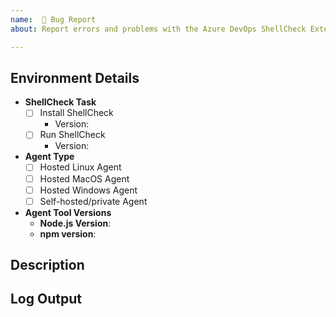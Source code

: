 ```yaml
---
name:  🐞 Bug Report
about: Report errors and problems with the Azure DevOps ShellCheck Extension

---
```


<!-- Fill in the below form so that we have the relevant details about the environment where the bug/error is occurring. -->
## Environment Details
* **ShellCheck Task**
    <!-- Check the box to indicate which of the ShellCheck Pipeline Tasks you are experiencing an issue with. -->
  * [ ] Install ShellCheck
    * Version: <!-- Enter the Install task version here if you are experiencing an issue with the Install task. -->
  * [ ] Run ShellCheck
      * Version: <!-- Enter the Run task version here if you are experiencing an issue with the Install task. -->
* **Agent Type**
    <!-- Check the box to indicate which Azure Pipelines Agent environment(s) where the error occurs. -->
  * [ ] Hosted Linux Agent
  * [ ] Hosted MacOS Agent
  * [ ] Hosted Windows Agent
  * [ ] Self-hosted/private Agent
* **Agent Tool Versions**
    <!-- Add the versions of the below items on the agent where you are seeing the bug. You may include multiple values (i.e. Node 8.x, 9.x) if you are seeing the error on multiple versions. -->
  * **Node.js Version**: 
  * **npm version**:

## Description
<!-- Provide a clear and concise description of the bug/problem you are experiencing. -->

## Log Output
<!-- Provide the log output of the ShellCheck task(s) from your pipeline with the error details. Below is an example of what that will look like: -->
```
```

<!-- 
```
##[section]Starting: Install ShellCheck
==============================================================================
Task         : Install ShellCheck
Description  : Installs Specified ShellCheck Version
Version      : 0.0.17
Author       : Swellaby
Help         : [More Information](https://github.com/swellaby/azdo-shellcheck)
==============================================================================
module.js:471
    throw err;
    ^

Error: Cannot find module 'semver'
    at Function.Module._resolveFilename (module.js:469:15)
    at Function.Module._load (module.js:417:25)
    at Module.require (module.js:497:17)
    at require (internal/module.js:20:19)
    at Object.<anonymous> (/home/vsts/work/_tasks/install-shellcheck_3f74db91-b37c-4602-bb92-2658c6d136f2/0.0.17/node_modules/azure-pipelines-task-lib/internal.js:10:14)
    at Module._compile (module.js:570:32)
    at Object.Module._extensions..js (module.js:579:10)
    at Module.load (module.js:487:32)
    at tryModuleLoad (module.js:446:12)
    at Function.Module._load (module.js:438:3)
##[error]Exit code 1 returned from process: file name '/home/vsts/agents/2.148.2/externals/node/bin/node', arguments '"/home/vsts/work/_tasks/install-shellcheck_3f74db91-b37c-4602-bb92-2658c6d136f2/0.0.17/runner.js"'.
##[section]Finishing: Install ShellCheck
```
-->
